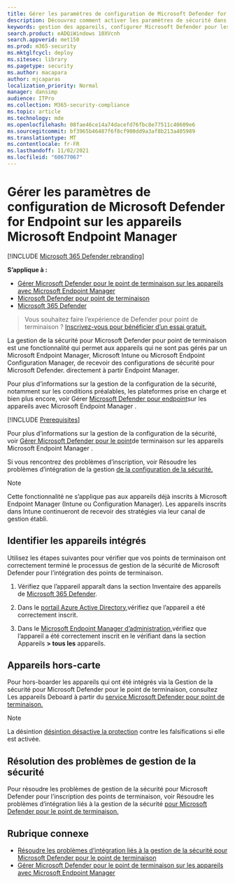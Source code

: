 ```yaml
---
title: Gérer les paramètres de configuration de Microsoft Defender for Endpoint sur les appareils Microsoft Endpoint Manager
description: Découvrez comment activer les paramètres de sécurité dans Microsoft Endpoint Manager via Microsoft Defender for Endpoint.
keywords: gestion des appareils, configurer Microsoft Defender pour les appareils de point de terminaison, Microsoft Endpoint Manager
search.product: eADQiWindows 10XVcnh
search.appverid: met150
ms.prod: m365-security
ms.mktglfcycl: deploy
ms.sitesec: library
ms.pagetype: security
ms.author: macapara
author: mjcaparas
localization_priority: Normal
manager: dansimp
audience: ITPro
ms.collection: M365-security-compliance
ms.topic: article
ms.technology: mde
ms.openlocfilehash: 08fae46ce14a74dacefd76fbc8e77511c40609e6
ms.sourcegitcommit: bf3965b46487f6f8cf900dd9a3af8b213a405989
ms.translationtype: MT
ms.contentlocale: fr-FR
ms.lasthandoff: 11/02/2021
ms.locfileid: "60677067"
---
```

# <a name="manage-microsoft-defender-for-endpoint-configuration-settings-on-devices-with-microsoft-endpoint-manager"></a>Gérer les paramètres de configuration de Microsoft Defender for Endpoint sur les appareils Microsoft Endpoint Manager

[!INCLUDE [Microsoft 365 Defender rebranding](../../includes/microsoft-defender.md)]

**S’applique à :**

- [Gérer Microsoft Defender pour le point de terminaison sur les appareils avec Microsoft Endpoint Manager](/mem/intune/protect/mde-security-integration)
- [Microsoft Defender pour point de terminaison](https://go.microsoft.com/fwlink/p/?linkid=2154037)
- [Microsoft 365 Defender](https://go.microsoft.com/fwlink/?linkid=2118804)


> Vous souhaitez faire l’expérience de Defender pour point de terminaison ? [Inscrivez-vous pour bénéficier d’un essai gratuit.](https://signup.microsoft.com/create-account/signup?products=7f379fee-c4f9-4278-b0a1-e4c8c2fcdf7e&ru=https://aka.ms/MDEp2OpenTrial?ocid=docs-wdatp-configureendpointsscript-abovefoldlink)


La gestion de la sécurité pour Microsoft Defender pour point de terminaison est une fonctionnalité qui permet aux appareils qui ne sont pas gérés par un Microsoft Endpoint Manager, Microsoft Intune ou Microsoft Endpoint Configuration Manager, de recevoir des configurations de sécurité pour Microsoft Defender. directement à partir Endpoint Manager.


Pour plus d’informations sur la gestion de la configuration de la sécurité, notamment sur les conditions préalables, les plateformes prise en charge et bien plus encore, voir Gérer [Microsoft Defender pour endpoint](/mem/intune/protect/mde-security-integration)sur les appareils avec Microsoft Endpoint Manager .



[!INCLUDE [Prerequisites](../../includes/security-config-mgt-prerequisites.md)]


Pour plus d’informations sur la gestion de la configuration de la sécurité, voir [Gérer Microsoft Defender pour le point](/mem/intune/protect/mde-security-integration)de terminaison sur les appareils Microsoft Endpoint Manager .

Si vous rencontrez des problèmes d’inscription, voir Résoudre les problèmes d’intégration de la gestion [de la configuration de la sécurité.](troubleshoot-security-config-mgt.md)

> [!NOTE]
> Cette fonctionnalité ne s’applique pas aux appareils déjà inscrits à Microsoft Endpoint Manager (Intune ou Configuration Manager). Les appareils inscrits dans Intune continueront de recevoir des stratégies via leur canal de gestion établi.

## <a name="identify-onboarded-devices"></a>Identifier les appareils intégrés

Utilisez les étapes suivantes pour vérifier que vos points de terminaison ont correctement terminé le processus de gestion de la sécurité de Microsoft Defender pour l’intégration des points de terminaison.

1.  Vérifiez que l’appareil apparaît dans la section Inventaire des appareils de [Microsoft 365 Defender](https://security.microsoft.com/).

2.  Dans le [portail Azure Active Directory,](https://aad.portal.azure.com/#blade/Microsoft_AAD_IAM/UsersManagementMenuBlade/MsGraphUsers)vérifiez que l’appareil a été correctement inscrit.

3.  Dans le [Microsoft Endpoint Manager d’administration,](https://endpoint.microsoft.com/#blade/Microsoft_Intune_DeviceSettings/DevicesMenu/mDMDevicesPreview)vérifiez que l’appareil a été correctement inscrit en le vérifiant dans la section Appareils **> tous les** appareils.


## <a name="offboard-devices"></a>Appareils hors-carte
Pour hors-boarder les appareils qui ont été intégrés via la Gestion de la sécurité pour Microsoft Defender pour le point de terminaison, consultez Les appareils Deboard à partir du [service Microsoft Defender pour point de terminaison.](offboard-machines.md)

>[!NOTE]
>La désintion [désintion désactive la protection](prevent-changes-to-security-settings-with-tamper-protection.md#manage-tamper-protection-for-your-organization-using-the-microsoft-365-defender-portal) contre les falsifications si elle est activée.

## <a name="troubleshooting-security-management"></a>Résolution des problèmes de gestion de la sécurité 
Pour résoudre les problèmes de gestion de la sécurité pour Microsoft Defender pour l’inscription des points de terminaison, voir Résoudre les problèmes d’intégration liés à la gestion de la sécurité [pour Microsoft Defender pour le point de terminaison.](troubleshoot-security-config-mgt.md)

## <a name="related-topic"></a>Rubrique connexe
- [Résoudre les problèmes d’intégration liés à la gestion de la sécurité pour Microsoft Defender pour le point de terminaison](troubleshoot-security-config-mgt.md)
- [Gérer Microsoft Defender pour le point de terminaison sur les appareils avec Microsoft Endpoint Manager](/mem/intune/protect/mde-security-integration#configure-your-tenant-to-support-mde-security-configuration-management)
